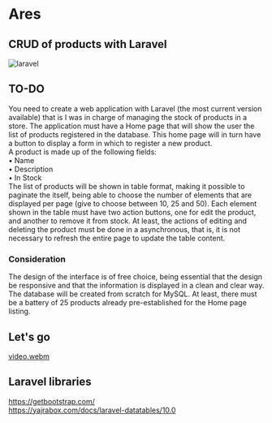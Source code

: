 # Ares
## CRUD of products with Laravel

![laravel](https://github.com/rivara/Ares/assets/3527499/4923877a-d7f9-4212-ae9f-b5fe7a805797)

## TO-DO
You need to create a web application with Laravel (the most current version available) that is
I was in charge of managing the stock of products in a store.
The application must have a Home page that will show the user the list of
products registered in the database.
This home page will in turn have a button to display a form in which
to register a new product.<br>
A product is made up of the following fields:<br>
• Name<br>
• Description<br>
• In Stock<br>
The list of products will be shown in table format, making it possible to paginate the
itself, being able to choose the number of elements that are displayed per page (give to choose
between 10, 25 and 50).
Each element shown in the table must have two action buttons, one for
edit the product, and another to remove it from stock.
At least, the actions of editing and deleting the product must be done in a
asynchronous, that is, it is not necessary to refresh the entire page to update the
table content.<br>
### Consideration
The design of the interface is of free choice, being essential that the design be
responsive and that the information is displayed in a clean and clear way.
The database will be created from scratch for MySQL.
At least, there must be a battery of 25 products already pre-established for the
Home page listing.

## Let's go
[video.webm](https://github.com/rivara/Ares/assets/3527499/dd37fbad-4b56-41cc-9a3f-21a870faf446)

## Laravel libraries
https://getbootstrap.com/<br>
https://yajrabox.com/docs/laravel-datatables/10.0

